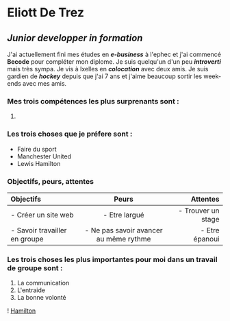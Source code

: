 # Eliott De Trez


## *Junior developper in formation*

J'ai actuellement fini mes études en ***e-business*** à l'ephec et j'ai commencé **Becode** pour compléter mon diplome. Je suis quelqu'un d'un peu ***introverti*** mais très sympa. Je vis à Ixelles en ***colocation*** avec deux amis. Je suis gardien de ***hockey*** depuis que j'ai 7 ans et j'aime beaucoup sortir les week-ends avec mes amis. 

### Mes trois compétences les plus surprenants sont : 
1. 

### Les trois choses que je préfere sont : 
- Faire du sport
- Manchester United
- Lewis Hamilton

### Objectifs, peurs, attentes

| Objectifs | Peurs | Attentes |
| :--------------- |:---------------:| -----:|
| - Créer un site web | - Etre largué | - Trouver un stage |
| - Savoir travailler en groupe| - Ne pas savoir avancer au même rythme| - Etre épanoui|

### Les trois choses les plus importantes pour moi dans un travail de groupe sont : 
1. La communication
2. L'entraide 
3. La bonne volonté

! [Hamilton](https://media3.giphy.com/media/3ohjV18iIImnOgZnxe/giphy.gif) 
